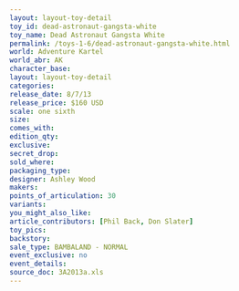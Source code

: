 ```yaml
---
layout: layout-toy-detail 
toy_id: dead-astronaut-gangsta-white
toy_name: Dead Astronaut Gangsta White
permalink: /toys-1-6/dead-astronaut-gangsta-white.html
world: Adventure Kartel
world_abr: AK
character_base: 
layout: layout-toy-detail
categories: 
release_date: 8/7/13
release_price: $160 USD
scale: one sixth
size: 
comes_with: 
edition_qty: 
exclusive: 
secret_drop: 
sold_where: 
packaging_type: 
designer: Ashley Wood
makers: 
points_of_articulation: 30
variants: 
you_might_also_like: 
article_contributors: [Phil Back, Don Slater]
toy_pics: 
backstory: 
sale_type: BAMBALAND - NORMAL
event_exclusive: no
event_details: 
source_doc: 3A2013a.xls
---
```

